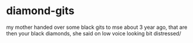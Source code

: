 diamond-gits
============

my mother handed over some black gits to mse about 3 year
ago, that are then your black diamonds, she said on low voice looking bit distressed/ 
